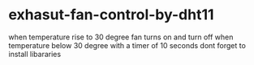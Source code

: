 # exhasut-fan-control-by-dht11
when temperature rise to 30 degree fan turns on and turn off when temperature below 30 degree with a timer of 10 seconds
dont forget to install libararies 
